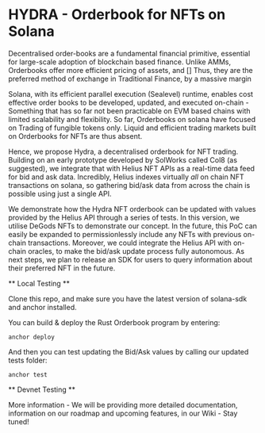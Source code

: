 # HYDRA - Orderbook for NFTs on Solana

Decentralised order-books are a fundamental financial primitive, essential for large-scale adoption of blockchain based finance.
Unlike AMMs, Orderbooks offer more efficient pricing of assets, and []
Thus, they are the preferred method of exchange in Traditional Finance, by a massive margin

Solana, with its efficient parallel execution (Sealevel) runtime, enables cost effective order books to be developed, updated, and executed on-chain - Something that has so far not been practicable on EVM based chains with limited scalability and flexibility.
So far, Orderbooks on solana have focused on Trading of fungible tokens only. Liquid and efficient trading markets built on Orderbooks for NFTs are thus absent.

Hence, we propose Hydra, a decentralised orderbook for NFT trading. Building on an early prototype developed by SolWorks called Col8 (as suggested), we integrate that with Helius NFT APIs as a real-time data feed for bid and ask data. Incredibly, Helius indexes virtually *all* on chain NFT transactions on solana, so gathering bid/ask data from across the chain is possible using just a single API.

We demonstrate how the Hydra NFT orderbook can be updated with values provided by the Helius API through a series of tests. In this version, we utilise DeGods NFTs to demonstrate our concept. In the future, this PoC can easily be expanded to permissionlessly include any NFTs with previous on-chain transactions. Moreover, we could integrate the Helius API with on-chain oracles, to make the bid/ask update process fully autonomous. As next steps, we plan to release an SDK for users to query information about their preferred NFT in the future.

** Local Testing **

Clone this repo, and make sure you have the latest version of solana-sdk and anchor installed.

You can build & deploy the Rust Orderbook program by entering:

`anchor deploy`

And then you can test updating the Bid/Ask values by calling our updated tests folder:

`anchor test`


** Devnet Testing **




More information - We will be providing more detailed documentation, information on our roadmap and upcoming features, in our Wiki - Stay tuned!
